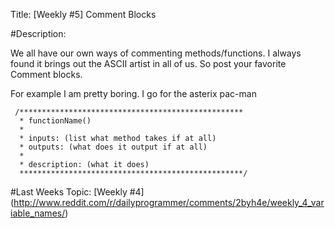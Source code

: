 Title: [Weekly #5] Comment Blocks

#Description:

We all have our own ways of commenting methods/functions. I always found it brings out the ASCII artist in all of us. So post your favorite Comment blocks.


For example I am pretty boring. I go for the asterix pac-man

     /**************************************************
      * functionName()                                                         
      *
      * inputs: (list what method takes if at all)
      * outputs: (what does it output if at all)
      *
      * description: (what it does)
      **************************************************/

#Last Weeks Topic:
[Weekly #4] (http://www.reddit.com/r/dailyprogrammer/comments/2byh4e/weekly_4_variable_names/)